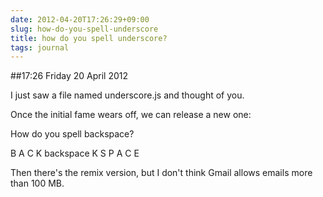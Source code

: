 ```yaml
---
date: 2012-04-20T17:26:29+09:00
slug: how-do-you-spell-underscore
title: how do you spell underscore?
tags: journal
---
```


##17:26 Friday 20 April 2012

I just saw a file named underscore.js and thought of you.

Once the initial fame wears off, we can release a new one:

How do you spell backspace?

B A C K backspace K S P A C E

Then there's the remix version, but I don't think Gmail allows emails more than 100 MB.

